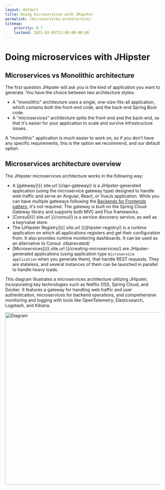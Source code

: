 ```yaml
---
layout: default
title: Doing microservices with JHipster
permalink: /microservices-architecture/
sitemap:
    priority: 0.7
    lastmod: 2021-03-08T12:00:00-00:00
---
```


# <i class="fa fa-sitemap"></i> Doing microservices with JHipster

<h2 id="microservices_vs_monolithic">Microservices vs Monolithic architecture</h2>

The first question JHipster will ask you is the kind of application you want to generate. You have the choice between two architecture styles:

- A "monolithic" architecture uses a single, one-size-fits-all application, which contains both the front-end code, and the back-end Spring Boot code.
- A "microservices" architecture splits the front-end and the back-end, so that it's easier for your application to scale and survive infrastructure issues.

A "monolithic" application is much easier to work on, so if you don't have any specific requirements, this is the option we recommend, and our default option.

<h2 id="overview">Microservices architecture overview</h2>

The JHipster microservices architecture works in the following way:

* A [gateway]({{ site.url }}/api-gateway/) is a JHipster-generated application (using the microservice gateway type) designed to handle web traffic and serve an Angular, React, or VueJs application. While you can have multiple gateways following the [Backends for Frontends pattern](https://www.thoughtworks.com/insights/blog/bff-soundcloud), it's not required. The gateway is built on the Spring Cloud Gateway library and supports both MVC and Flux frameworks.
 * [Consul]({{ site.url }}/consul/) is a service discovery service, as well as a key/value store.
 * The [JHipster Registry]({{ site.url }}/jhipster-registry/) is a runtime application on which all applications registers and get their configuration from. It also provides runtime monitoring dashboards. It can be used as an alternative to Consul. *(deprecated)*
 * [Microservices]({{ site.url }}/creating-microservices/) are JHipster-generated applications (using application type `microservice application` when you generate them), that handle REST requests. They are stateless, and several instances of them can be launched in parallel to handle heavy loads.

This diagram illustrates a microservices architecture utilizing JHipster, incorporating key technologies such as Netflix OSS, Spring Cloud, and Docker. It features a gateway for handling web traffic and user authentication, microservices for backend operations, and comprehensive monitoring and logging with tools like OpenTelemetry, Elasticsearch, Logstash, and Kibana.

<img src="{{ site.url }}/images/microservices_architecture_updated.png" alt="Diagram" style="width: 930px; height: 558px"/>
